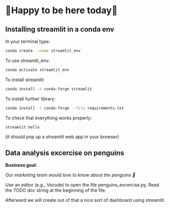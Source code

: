 # 🌟Happy to be here today🌟
## Installing streamlit in a conda env

In your terminal type:

```bash
conda create --name streamlit_env 
```

To use streamlit_env:

```bash
conda activate streamlit_env
```

To install streamlit:

```bash
conda install -c conda-forge streamlit
```

To install further library:

```bash
conda install -c conda-forge --file requirements.txt
```

To check that everything works properly:

```bash
streamlit hello
```
(it should pop up a streamlit web app in your browser)

## Data analysis excercise on penguins
**Business goal:**

*Our marketing team would love to know about the penguins 🐧*

Use an editor (e.g., Vscode) to open the file penguins_excercise.py. Read the TODO doc string at the beginning of the file. 

Afterward we will create out of that a nice sort of dashboard using streamlit. 
